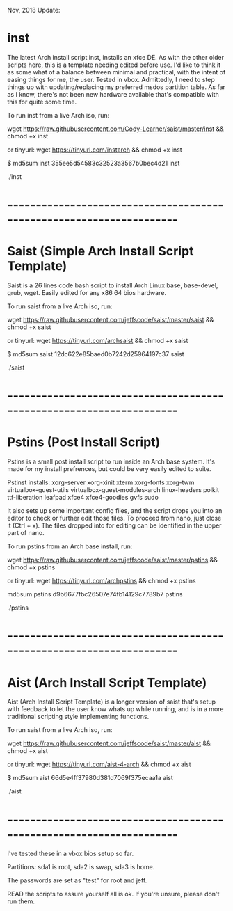 Nov, 2018 Update:

# inst

The latest Arch install script inst, installs an xfce DE. As with the other older scripts here, this is a template needing edited before use. 
I'd like to think it as some what of a balance between minimal and practical, with the intent of easing things for me, the user. Tested in vbox. 
Admittedly, I need to step things up with updating/replacing my preferred msdos partition table. As far as I know, there's not been new hardware 
available that's compatible with this for quite some time.

To run inst from a live Arch iso, run:

 wget https://raw.githubusercontent.com/Cody-Learner/saist/master/inst && chmod +x inst

or tinyurl: wget https://tinyurl.com/instarch && chmod +x inst

$ md5sum inst
355ee5d54583c32523a3567b0bec4d21  inst

 ./inst


# --------------------------------------------------------------------

# Saist    (Simple Arch Install Script Template)

Saist is a 26 lines code bash script to install Arch Linux base, base-devel, grub, wget. Easily edited for any x86 64 bios hardware.

To run saist from a live Arch iso, run:

 wget https://raw.githubusercontent.com/jeffscode/saist/master/saist && chmod +x saist
 
or tinyurl: wget https://tinyurl.com/archsaist && chmod +x saist

$ md5sum saist
12dc622e85baed0b7242d25964197c37  saist


 ./saist

# --------------------------------------------------------------------

# Pstins (Post Install Script)

Pstins is a small post install script to run inside an Arch base system. It's made for my install prefrences, but could be very easily edited to suite. 

Pstinst installs: xorg-server xorg-xinit xterm xorg-fonts xorg-twm virtualbox-guest-utils virtualbox-guest-modules-arch linux-headers polkit ttf-liberation leafpad xfce4 xfce4-goodies gvfs sudo 

It also sets up some important config files, and the script drops you into an editor to check or further edit those files. To proceed from nano, just close it (Ctrl + x). The files dropped into for editing can be identified in the upper part of nano. 

To run pstins from an Arch base install, run:

 wget https://raw.githubusercontent.com/jeffscode/saist/master/pstins && chmod +x pstins
 
 or tinyurl: wget https://tinyurl.com/archpstins && chmod +x pstins

md5sum pstins
d9b6677fbc26507e74fb14129c7789b7  pstins


 ./pstins

# --------------------------------------------------------------------

# Aist    (Arch Install Script Template)

Aist (Arch Install Script Template) is a longer version of saist that's setup with feedback to let the user know whats up while running, and is in a more traditional scripting style implementing functions.

To run saist from a live Arch iso, run:

 wget https://raw.githubusercontent.com/jeffscode/saist/master/aist && chmod +x aist
 
 or tinyurl: wget https://tinyurl.com/aist-4-arch && chmod +x aist

$ md5sum aist
66d5e4ff37980d381d7069f375ecaa1a  aist

 ./aist


# --------------------------------------------------------------------



I've tested these in a vbox bios setup so far. 

Partitions: sda1 is root, sda2 is swap, sda3 is home. 

The passwords are set as "test" for root and jeff.

READ the scripts to assure yourself all is ok. If you're unsure, please don't run them.




